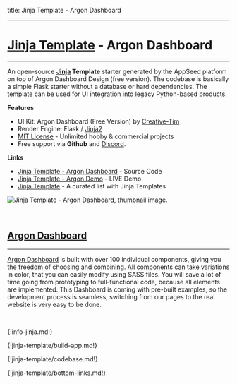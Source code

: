 title: Jinja Template - Argon Dashboard

---

# [Jinja Template](https://appseed.us/jinja-template) - Argon Dashboard
---

An open-source **[Jinja](/what-is/jinja/) Template** starter generated by the AppSeed platform on top of Argon Dashboard Design (free version). The codebase is basically a simple Flask starter without a database or hard dependencies. The template can be used for UI integration into legacy Python-based products. 

**Features**

- UI Kit: Argon Dashboard (Free Version) by [Creative-Tim](https://appseed.us/agency/creative-tim)
- Render Engine: Flask / [Jinja2](https://jinja.palletsprojects.com/)
- [MIT License](https://github.com/app-generator/license-mit) - Unlimited hobby & commercial projects
- Free support via **Github** and [Discord](https://discord.gg/fZC6hup).

**Links**

- [Jinja Template - Argon Dashboard](https://github.com/app-generator/jinja-template-argon-dashboard) - Source Code
- [Jinja Template - Argon Demo](https://jinja-template-argon-dashboard.appseed.us/) - LIVE Demo
- [Jinja Template](https://github.com/app-generator/jinja-template) - A curated list with Jinja Templates

![Jinja Template - Argon Dashboard, thumbnail image.](https://raw.githubusercontent.com/app-generator/jinja-template-argon-dashboard/master/media/jinja-template-argon-dashboard-screen.png)

<br />

## [Argon Dashboard](https://appseed.us/argon-design)
---

[Argon Dashboard](https://appseed.us/argon-design) is built with over 100 individual components, giving you the freedom of choosing and combining. All components can take variations in color, that you can easily modify using SASS files.
You will save a lot of time going from prototyping to full-functional code, because all elements are implemented. This Dashboard is coming with pre-built examples, so the development process is seamless, switching from our pages to the real website is very easy to be done.

<br />

{!info-jinja.md!}

{!jinja-template/build-app.md!}

{!jinja-template/codebase.md!}

{!jinja-template/bottom-links.md!}
